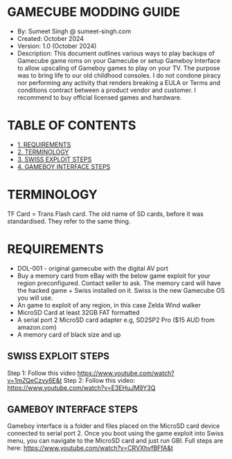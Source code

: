 
# GAMECUBE MODDING GUIDE

* By: Sumeet Singh @ sumeet-singh.com
* Created: October 2024
* Version: 1.0 (October 2024)
* Description: This document outlines various ways to play backups of Gamecube game roms on your Gamecube or setup
Gameboy Interface to allow upscaling of Gameboy games to play on your TV.
The purpose was to bring life to our old childhood consoles. I do not condone piracy nor performing any activity that renders breaking a EULA or Terms and conditions contract between a product vendor and customer. I recommend to buy official licensed games and hardware.

# TABLE OF CONTENTS
- [1. REQUIREMENTS](#requirements)
- [2. TERMINOLOGY](#terminology)
- [3. SWISS EXPLOIT STEPS](#swiss-exploit-steps)
- [4. GAMEBOY INTERFACE STEPS](#gameboy-interface-steps)

# TERMINOLOGY
TF Card = Trans Flash card. The old name of SD cards, before it was standardised. They refer to the same thing.

# REQUIREMENTS
* DOL-001 - original gamecube with the digital AV port
* Buy a memory card from eBay with the below game exploit for your region preconfigured. Contact seller to ask.
The memory card will have the hacked game + Swiss installed on it. Swiss is the new Gamecube OS you will use.
* An game to exploit of any region, in this case Zelda Wind walker
* MicroSD Card at least 32GB FAT formatted
* A serial port 2 MicroSD card adapter e.g, SD2SP2 Pro ($15 AUD from amazon.com)
* A memory card of black size and up


## SWISS EXPLOIT STEPS

Step 1: Follow this video https://www.youtube.com/watch?v=1mZQeCzvy6E&t
Step 2: Follow this video: https://www.youtube.com/watch?v=E3EHuJM9Y3Q

## GAMEBOY INTERFACE STEPS

Gameboy interface is a folder and files placed on the MicroSD card device connected to serial port 2.
Once you boot using the game exploit into Swiss menu, you can navigate to the MicroSD card and just run GBI.
Full steps are here: https://www.youtube.com/watch?v=CRVXhvfBFfA&t
